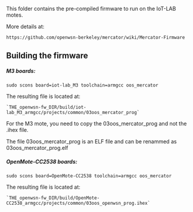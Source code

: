 This folder contains the pre-compiled firmware to run on the IoT-LAB motes.

More details at:

    https://github.com/openwsn-berkeley/mercator/wiki/Mercator-Firmware

## Building the firmware

##### M3 boards:
`sudo scons board=iot-lab_M3 toolchain=armgcc oos_mercator`

The resulting file is located at:

    `THE_openwsn-fw_DIR/build/iot-lab_M3_armgcc/projects/common/03oos_mercator_prog`

For the M3 mote, you need to copy the 03oos_mercator_prog and not the .ihex file.

The file 03oos_mercator_prog is an ELF file and can be renammed as 03oos_mercator_prog.elf

##### OpenMote-CC2538 boards:
`sudo scons board=OpenMote-CC2538 toolchain=armgcc oos_mercator`

The resulting file is located at:

    `THE_openwsn-fw_DIR/build/OpenMote-CC2538_armgcc/projects/common/03oos_openwsn_prog.ihex`

